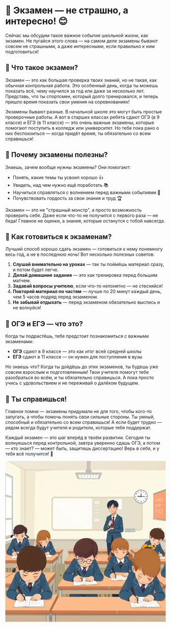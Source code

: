 # 📝 Экзамен — не страшно, а интересно! 😊

Сейчас мы обсудим такое важное событие школьной жизни, как экзамен. Не пугайся этого слова — на самом деле экзамены бывают совсем не страшными, а даже интересными, если правильно к ним подготовиться!

## 🧠 Что такое экзамен?

Экзамен — это как большая проверка твоих знаний, но не такая, как обычная контрольная работа. Это особенный день, когда ты можешь показать всё, чему научился за год или даже за несколько лет. Представь, что ты спортсмен, который долго тренировался, и теперь пришло время показать свои умения на соревнованиях!

Экзамены бывают разные. В начальной школе это могут быть простые проверочные работы. А вот в старших классах ребята сдают ОГЭ (в 9 классе) и ЕГЭ (в 11 классе) — это очень важные экзамены, которые помогают поступить в колледж или университет. Но тебе пока рано о них беспокоиться — когда придёт время, ты обязательно со всем справишься!

## 🤔 Почему экзамены полезны?

Знаешь, зачем вообще нужны экзамены? Они помогают:
- Понять, какие темы ты усвоил хорошо 👍
- Увидеть, над чем нужно ещё поработать 📚
- Научиться справляться с волнением перед важными событиями 🧘
- Почувствовать гордость за свои знания и труд 🏆

Экзамен — это не "страшный монстр", а просто возможность проверить себя. Даже если что-то не получится с первого раза — не беда! Главное не оценки, а знания, которые останутся с тобой навсегда.

## 🎯 Как готовиться к экзаменам?

Лучший способ хорошо сдать экзамен — готовиться к нему понемногу весь год, а не в последнюю ночь! Вот несколько полезных советов:

1. **Слушай внимательно на уроках** — так ты поймёшь материал сразу, и потом будет легче.
2. **Делай домашние задания** — это как тренировка перед большим матчем.
3. **Задавай вопросы учителю**, если что-то непонятно — не стесняйся!
4. **Повторяй материал по частям** — лучше по 20 минут каждый день, чем 5 часов подряд перед экзаменом.
5. **Не забывай отдыхать** — перед экзаменом обязательно выспись и не волнуйся!

## 🌟 ОГЭ и ЕГЭ — что это?

Когда ты подрастёшь, тебе предстоит познакомиться с важными экзаменами:
- **ОГЭ** сдают в 9 классе — это как итог всей средней школы
- **ЕГЭ** сдают в 11 классе — он нужен для поступления в вузы

Но знаешь что? Когда ты дойдёшь до этих экзаменов, ты будешь уже совсем взрослым и подготовленным! Твои учителя помогут тебе разобраться во всём, и ты обязательно справишься. А пока просто учись с удовольствием и не переживай о далёком будущем.

## 💪 Ты справишься!

Главное помни — экзамены придумали не для того, чтобы кого-то запугать, а чтобы помочь понять свои сильные стороны. Ты умный, способный и обязательно со всем справишься! А если будет трудно — рядом всегда будут учителя и родители, которые тебя поддержат.

Каждый экзамен — это шаг вперёд в твоём развитии. Сегодня ты волнуешься перед контрольной, завтра уверенно сдашь ОГЭ, а потом — кто знает? — может быть, защитишь диссертацию! Верь в себя, и у тебя всё получится! 🚀

![alt text](pics/exam/1.jpg)